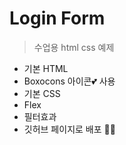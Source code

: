 # Login Form

> 수업용 html css 예제

- 기본 HTML
- Boxocons 아이콘💕 사용
- 기본 CSS
- Flex
- 필터효과
- 깃허브 페이지로 배포 🐱‍🏍
